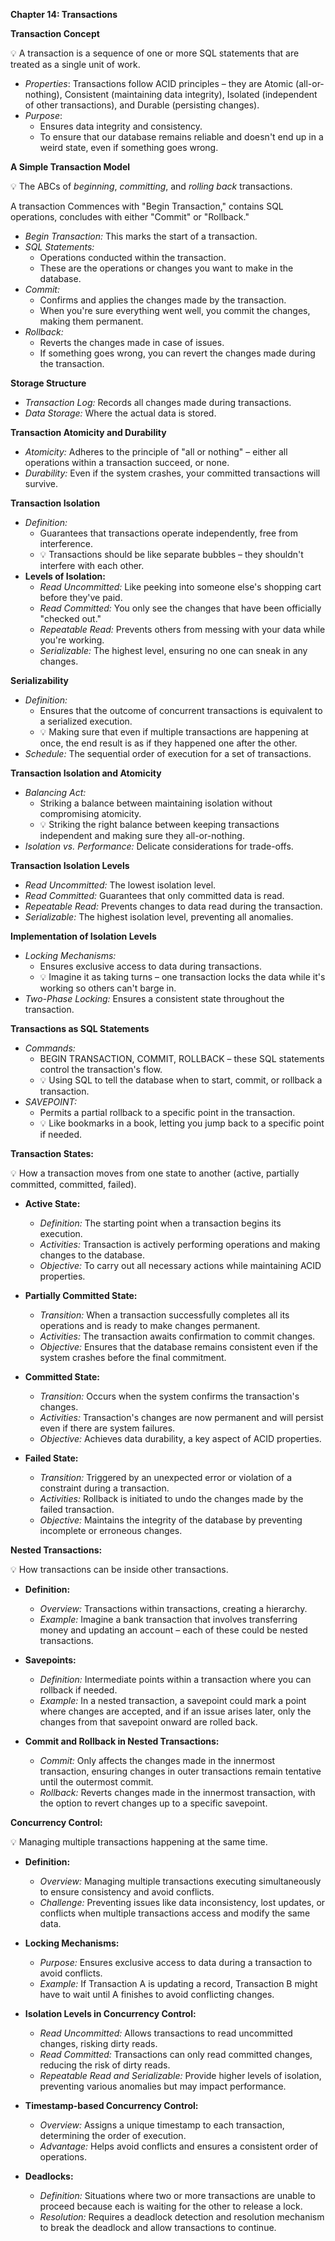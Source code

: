 **Chapter 14: Transactions**

**Transaction Concept**

💡 A transaction is a sequence of one or more SQL statements that are treated as a single unit of work.

- *Properties*: Transactions follow ACID principles – they are Atomic (all-or-nothing), Consistent (maintaining data integrity), Isolated (independent of other transactions), and Durable (persisting changes).
- *Purpose*:
  - Ensures data integrity and consistency.
  - To ensure that our database remains reliable and doesn't end up in a weird state, even if something goes wrong.


**A Simple Transaction Model**

💡 The ABCs of *beginning*, *committing*, and *rolling back* transactions.

A transaction Commences with "Begin Transaction," contains SQL operations, concludes with either "Commit" or "Rollback."

- *Begin Transaction:* This marks the start of a transaction.
- *SQL Statements:*
    - Operations conducted within the transaction.
    - These are the operations or changes you want to make in the database.
- *Commit:*
    - Confirms and applies the changes made by the transaction.
    - When you're sure everything went well, you commit the changes, making them permanent.
- *Rollback:*
    - Reverts the changes made in case of issues.
    - If something goes wrong, you can revert the changes made during the transaction.

**Storage Structure**
- *Transaction Log:* Records all changes made during transactions.
- *Data Storage:* Where the actual data is stored.

**Transaction Atomicity and Durability**
- *Atomicity:* Adheres to the principle of "all or nothing" – either all operations within a transaction succeed, or none.
- *Durability:* Even if the system crashes, your committed transactions will survive.

**Transaction Isolation**

- *Definition:*
  - Guarantees that transactions operate independently, free from interference.
  - 💡 Transactions should be like separate bubbles – they shouldn't interfere with each other.
- **Levels of Isolation:**
  - *Read Uncommitted:* Like peeking into someone else's shopping cart before they've paid.
  - *Read Committed:* You only see the changes that have been officially "checked out."
  - *Repeatable Read:* Prevents others from messing with your data while you're working.
  - *Serializable:* The highest level, ensuring no one can sneak in any changes.

**Serializability**

- *Definition:*
  - Ensures that the outcome of concurrent transactions is equivalent to a serialized execution.
  - 💡 Making sure that even if multiple transactions are happening at once, the end result is as if they happened one after the other.
- *Schedule:* The sequential order of execution for a set of transactions.

**Transaction Isolation and Atomicity**

- *Balancing Act:*
  - Striking a balance between maintaining isolation without compromising atomicity.
  - 💡 Striking the right balance between keeping transactions independent and making sure they all-or-nothing.
- *Isolation vs. Performance:* Delicate considerations for trade-offs.

**Transaction Isolation Levels**
- *Read Uncommitted:* The lowest isolation level.
- *Read Committed:* Guarantees that only committed data is read.
- *Repeatable Read:* Prevents changes to data read during the transaction.
- *Serializable:* The highest isolation level, preventing all anomalies.

**Implementation of Isolation Levels**
- *Locking Mechanisms:*
  - Ensures exclusive access to data during transactions.
  - 💡 Imagine it as taking turns – one transaction locks the data while it's working so others can't barge in.
- *Two-Phase Locking:* Ensures a consistent state throughout the transaction.

**Transactions as SQL Statements**
- *Commands:*
  - BEGIN TRANSACTION, COMMIT, ROLLBACK – these SQL statements control the transaction's flow.
  - 💡 Using SQL to tell the database when to start, commit, or rollback a transaction.
- *SAVEPOINT:*
  - Permits a partial rollback to a specific point in the transaction.
  - 💡 Like bookmarks in a book, letting you jump back to a specific point if needed.

**Transaction States:**

💡 How a transaction moves from one state to another (active, partially committed, committed, failed).

- **Active State:**
  - *Definition:* The starting point when a transaction begins its execution.
  - *Activities:* Transaction is actively performing operations and making changes to the database.
  - *Objective:* To carry out all necessary actions while maintaining ACID properties.

- **Partially Committed State:**
  - *Transition:* When a transaction successfully completes all its operations and is ready to make changes permanent.
  - *Activities:* The transaction awaits confirmation to commit changes.
  - *Objective:* Ensures that the database remains consistent even if the system crashes before the final commitment.

- **Committed State:**
  - *Transition:* Occurs when the system confirms the transaction's changes.
  - *Activities:* Transaction's changes are now permanent and will persist even if there are system failures.
  - *Objective:* Achieves data durability, a key aspect of ACID properties.

- **Failed State:**
  - *Transition:* Triggered by an unexpected error or violation of a constraint during a transaction.
  - *Activities:* Rollback is initiated to undo the changes made by the failed transaction.
  - *Objective:* Maintains the integrity of the database by preventing incomplete or erroneous changes.

**Nested Transactions:**

💡 How transactions can be inside other transactions.

- **Definition:**
  - *Overview:* Transactions within transactions, creating a hierarchy.
  - *Example:* Imagine a bank transaction that involves transferring money and updating an account – each of these could be nested transactions.

- **Savepoints:**
  - *Definition:* Intermediate points within a transaction where you can rollback if needed.
  - *Example:* In a nested transaction, a savepoint could mark a point where changes are accepted, and if an issue arises later, only the changes from that savepoint onward are rolled back.

- **Commit and Rollback in Nested Transactions:**
  - *Commit:* Only affects the changes made in the innermost transaction, ensuring changes in outer transactions remain tentative until the outermost commit.
  - *Rollback:* Reverts changes made in the innermost transaction, with the option to revert changes up to a specific savepoint.

**Concurrency Control:**

💡 Managing multiple transactions happening at the same time.

- **Definition:**
  - *Overview:* Managing multiple transactions executing simultaneously to ensure consistency and avoid conflicts.
  - *Challenge:* Preventing issues like data inconsistency, lost updates, or conflicts when multiple transactions access and modify the same data.

- **Locking Mechanisms:**
  - *Purpose:* Ensures exclusive access to data during a transaction to avoid conflicts.
  - *Example:* If Transaction A is updating a record, Transaction B might have to wait until A finishes to avoid conflicting changes.

- **Isolation Levels in Concurrency Control:**
  - *Read Uncommitted:* Allows transactions to read uncommitted changes, risking dirty reads.
  - *Read Committed:* Transactions can only read committed changes, reducing the risk of dirty reads.
  - *Repeatable Read and Serializable:* Provide higher levels of isolation, preventing various anomalies but may impact performance.

- **Timestamp-based Concurrency Control:**
  - *Overview:* Assigns a unique timestamp to each transaction, determining the order of execution.
  - *Advantage:* Helps avoid conflicts and ensures a consistent order of operations.

- **Deadlocks:**
  - *Definition:* Situations where two or more transactions are unable to proceed because each is waiting for the other to release a lock.
  - *Resolution:* Requires a deadlock detection and resolution mechanism to break the deadlock and allow transactions to continue.